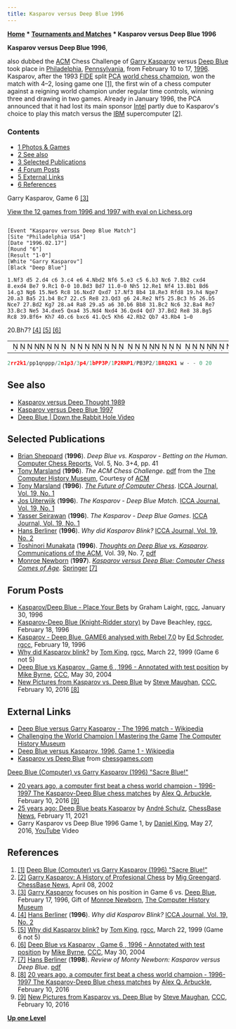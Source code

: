 ```yaml
---
title: Kasparov versus Deep Blue 1996
---
```

**[Home](Home "Home") \* [Tournaments and Matches](Tournaments_and_Matches "Tournaments and Matches") \* Kasparov versus Deep Blue 1996**


**Kasparov versus Deep Blue 1996**,  

also dubbed the [ACM](ACM "ACM") Chess Challenge of [Garry Kasparov](Garry_Kasparov "Garry Kasparov") versus [Deep Blue](Deep_Blue "Deep Blue") took place in [Philadelphia](https://en.wikipedia.org/wiki/Philadelphia), [Pennsylvania](https://en.wikipedia.org/wiki/Pennsylvania), from February 10 to 17, [1996](Timeline#1996 "Timeline"). Kasparov, after the 1993 [FIDE](FIDE "FIDE") split [PCA](https://en.wikipedia.org/wiki/Professional_Chess_Association) [world chess champion](https://en.wikipedia.org/wiki/World_Chess_Championship#Split_title_(1993%E2%80%932005)), won the match with 4–2, losing game one <a id="cite-note-1" href="#cite-ref-1">[1]</a>, the first win of a chess computer against a reigning world champion under regular time controls, winning three and drawing in two games. Already in January 1996, the PCA announced that it had lost its main sponsor [Intel](Intel "Intel") partly due to Kasparov's choice to play this match versus the [IBM](index.php?title=IBM&action=edit&redlink=1 "IBM (page does not exist)") supercomputer <a id="cite-note-2" href="#cite-ref-2">[2]</a>.



### Contents


* [1 Photos & Games](#photos-.26-games)
* [2 See also](#see-also)
* [3 Selected Publications](#selected-publications)
* [4 Forum Posts](#forum-posts)
* [5 External Links](#external-links)
* [6 References](#references)






 [](http://www.computerhistory.org/chess/full_record.php?iid=stl-430b9bbd3f6f2) 
Garry Kasparov, Game 6 <a id="cite-note-3" href="#cite-ref-3">[3]</a>


[View the 12 games from 1996 and 1997 with eval on Lichess.org](https://lichess.org/study/VAU2zLVB)




```

[Event "Kasparov versus Deep Blue Match"]
[Site "Philadelphia USA"]
[Date "1996.02.17"]
[Round "6"]
[Result "1-0"]
[White "Garry Kasparov"]
[Black "Deep Blue"]

1.Nf3 d5 2.d4 c6 3.c4 e6 4.Nbd2 Nf6 5.e3 c5 6.b3 Nc6 7.Bb2 cxd4
8.exd4 Be7 9.Rc1 0-0 10.Bd3 Bd7 11.0-0 Nh5 12.Re1 Nf4 13.Bb1 Bd6
14.g3 Ng6 15.Ne5 Rc8 16.Nxd7 Qxd7 17.Nf3 Bb4 18.Re3 Rfd8 19.h4 Nge7
20.a3 Ba5 21.b4 Bc7 22.c5 Re8 23.Qd3 g6 24.Re2 Nf5 25.Bc3 h5 26.b5
Nce7 27.Bd2 Kg7 28.a4 Ra8 29.a5 a6 30.b6 Bb8 31.Bc2 Nc6 32.Ba4 Re7
33.Bc3 Ne5 34.dxe5 Qxa4 35.Nd4 Nxd4 36.Qxd4 Qd7 37.Bd2 Re8 38.Bg5
Rc8 39.Bf6+ Kh7 40.c6 bxc6 41.Qc5 Kh6 42.Rb2 Qb7 43.Rb4 1–0

```

20.Bh7? <a id="cite-note-4" href="#cite-ref-4">[4]</a> <a id="cite-note-5" href="#cite-ref-5">[5]</a> <a id="cite-note-6" href="#cite-ref-6">[6]</a>



 

|  |
| --- |
|                                                                       ♜♜  ♚ ♟♟ ♛♞♟♟♟  ♞ ♟      ♟     ♝♙♙   ♙ ♙  ♖♘♙ ♙♗   ♙   ♗♖♕  ♔  |

 

```C++
2rr2k1/pp1qnppp/2n1p3/3p4/1bPP3P/1P2RNP1/PB3P2/1BRQ2K1 w - - 0 20 

```

## See also


* [Kasparov versus Deep Thought 1989](Kasparov_versus_Deep_Thought_1989 "Kasparov versus Deep Thought 1989")
* [Kasparov versus Deep Blue 1997](Kasparov_versus_Deep_Blue_1997 "Kasparov versus Deep Blue 1997")
* [Deep Blue | Down the Rabbit Hole Video](Deep_Blue#DowntheRabbitHole "Deep Blue")


## Selected Publications


* [Brian Sheppard](Brian_Sheppard "Brian Sheppard") (**1996**). *Deep Blue vs. Kasparov - Betting on the Human*. [Computer Chess Reports](Computer_Chess_Reports "Computer Chess Reports"), Vol. 5, No. 3+4, pp. 41
* [Tony Marsland](Tony_Marsland "Tony Marsland") (**1996**). *The ACM Chess Challenge*. [pdf](http://archive.computerhistory.org/projects/chess/related_materials/text/5-4.ACM_brochure_1996_Kasparov_vs_Deep_Blue/ACM_brochure_1996_Kasparov_vs_Deep_Blue.062303049.sm.pdf) from the [The Computer History Museum](The_Computer_History_Museum "The Computer History Museum"), Courtesy of [ACM](ACM "ACM")
* [Tony Marsland](Tony_Marsland "Tony Marsland") (**1996**). *[The Future of Computer Chess](http://ilk.uvt.nl/icga/games/chess/future.php)*. [ICCA Journal, Vol. 19, No. 1](ICGA_Journal#19_1 "ICGA Journal")
* [Jos Uiterwijk](Jos_Uiterwijk "Jos Uiterwijk") (**1996**). *The Kasparov - Deep Blue Match*. [ICCA Journal, Vol. 19, No. 1](ICGA_Journal#19_1 "ICGA Journal")
* [Yasser Seirawan](https://en.wikipedia.org/wiki/Yasser_Seirawan) (**1996**). *The Kasparov - Deep Blue Games*. [ICCA Journal, Vol. 19, No. 1](ICGA_Journal#19_1 "ICGA Journal")
* [Hans Berliner](Hans_Berliner "Hans Berliner") (**1996**). *Why did Kasparov Blink?* [ICCA Journal, Vol. 19, No. 2](ICGA_Journal#19_2 "ICGA Journal")
* [Toshinori Munakata](Toshinori_Munakata "Toshinori Munakata") (**1996**). *[Thoughts on Deep Blue vs. Kasparov](http://dl.acm.org/citation.cfm?id=234001)*. [Communications of the ACM](ACM#Communications "ACM"), Vol. 39, No. 7, [pdf](http://cis.csuohio.edu/~munakata/publs/pdf/cacm96.pdf)
* [Monroe Newborn](Monroe_Newborn "Monroe Newborn") (**1997**). *[Kasparov versus Deep Blue: Computer Chess Comes of Age](https://link.springer.com/book/10.1007/978-1-4612-2260-6).* [Springer](https://en.wikipedia.org/wiki/Springer_Science%2BBusiness_Media) <a id="cite-note-7" href="#cite-ref-7">[7]</a>


## Forum Posts


* [Kasparov/Deep Blue - Place Your Bets](https://groups.google.com/d/msg/rec.games.chess.computer/TvbY-dRGurY/_KFLIUQvkJEJ) by Graham Laight, [rgcc](Computer_Chess_Forums "Computer Chess Forums"), January 30, 1996
* [Kasparov-Deep Blue (Knight-Ridder story)](https://groups.google.com/d/msg/rec.games.chess.computer/8drQabXzl-4/biDCRNAt-wUJ) by Dave Beachley, [rgcc](Computer_Chess_Forums "Computer Chess Forums"), February 18, 1996
* [Kasparov - Deep Blue, GAME6 analysed with Rebel 7.0](https://groups.google.com/d/msg/rec.games.chess.computer/wqbqTmKX9XU/jkfdYlAl-7oJ) by [Ed Schroder](Ed_Schroder "Ed Schroder"), [rgcc](Computer_Chess_Forums "Computer Chess Forums"), February 19, 1996
* [Why did Kasparov blink?](https://groups.google.com/d/msg/rec.games.chess.computer/ZiNQesciLZM/d8-Xt8O9nDYJ) by [Tom King](Tom_King "Tom King"), [rgcc](Computer_Chess_Forums "Computer Chess Forums"), March 22, 1999 (Game 6 not 5)
* [Deep Blue vs Kasparov , Game 6 , 1996 - Annotated with test position](https://www.stmintz.com/ccc/index.php?id=368251) by [Mike Byrne](Michael_Byrne "Michael Byrne"), [CCC](CCC "CCC"), May 30, 2004
* [New Pictures from Kasparov vs. Deep Blue](http://www.talkchess.com/forum/viewtopic.php?t=59211) by [Steve Maughan](Steve_Maughan "Steve Maughan"), [CCC](CCC "CCC"), February 10, 2016 <a id="cite-note-8" href="#cite-ref-8">[8]</a>


## External Links


* [Deep Blue versus Garry Kasparov - The 1996 match - Wikipedia](https://en.wikipedia.org/wiki/Deep_Blue_versus_Garry_Kasparov#The_1996_match)
* [Challenging the World Champion | Mastering the Game](http://www.computerhistory.org/chess/challenging-the-world-champion/) [The Computer History Museum](The_Computer_History_Museum "The Computer History Museum")
* [Deep Blue versus Kasparov, 1996, Game 1 - Wikipedia](https://en.wikipedia.org/wiki/Deep_Blue_versus_Kasparov,_1996,_Game_1)
* [Kasparov vs Deep Blue](http://www.chessgames.com/perl/chesscollection?cid=1014770) from [chessgames.com](http://www.chessgames.com/index.html)


 [Deep Blue (Computer) vs Garry Kasparov (1996) "Sacre Blue!"](http://www.chessgames.com/perl/chessgame?gid=1070874)
* [20 years ago, a computer first beat a chess world champion - 1996-1997 The Kasparov-Deep Blue chess matches](http://mashable.com/2016/02/10/kasparov-deep-blue/) by [Alex Q. Arbuckle](http://www.alexqarbuckle.com/bio), February 10, 2016 <a id="cite-note-9" href="#cite-ref-9">[9]</a>
* [25 years ago: Deep Blue beats Kasparov](https://en.chessbase.com/post/25-years-ago-deep-blue-beats-kasparov) by [André Schulz](https://en.chessbase.com/author/andre-schulz), [ChessBase News](ChessBase "ChessBase"), February 11, 2021
* Garry Kasparov vs Deep Blue 1996 Game 1, by [Daniel King](https://en.wikipedia.org/wiki/Daniel_King_(chess_player)), May 27, 2016, [YouTube](https://en.wikipedia.org/wiki/YouTube) Video


 
## References


1. <a id="cite-ref-1" href="#cite-note-1">[1]</a> [Deep Blue (Computer) vs Garry Kasparov (1996) "Sacre Blue!"](http://www.chessgames.com/perl/chessgame?gid=1070874)
2. <a id="cite-ref-2" href="#cite-note-2">[2]</a> [Garry Kasparov: A History of Profesional Chess](https://en.chessbase.com/post/garry-kasparov-a-history-of-profesional-che) by [Mig Greengard](index.php?title=Mig_Greengard&action=edit&redlink=1 "Mig Greengard (page does not exist)"). [ChessBase News](ChessBase "ChessBase"), April 08, 2002
3. <a id="cite-ref-3" href="#cite-note-3">[3]</a> [Garry Kasparov](https://en.wikipedia.org/wiki/Garry_Kasparov) focuses on his position in Game 6 vs. [Deep Blue](Deep_Blue "Deep Blue"), February 17, 1996, Gift of [Monroe Newborn](Monroe_Newborn "Monroe Newborn"), [The Computer History Museum](The_Computer_History_Museum "The Computer History Museum")
4. <a id="cite-ref-4" href="#cite-note-4">[4]</a> [Hans Berliner](Hans_Berliner "Hans Berliner") (**1996**). *Why did Kasparov Blink?* [ICCA Journal, Vol. 19, No. 2](ICGA_Journal#19_2 "ICGA Journal")
5. <a id="cite-ref-5" href="#cite-note-5">[5]</a> [Why did Kasparov blink?](https://groups.google.com/d/msg/rec.games.chess.computer/ZiNQesciLZM/d8-Xt8O9nDYJ) by [Tom King](Tom_King "Tom King"), [rgcc](Computer_Chess_Forums "Computer Chess Forums"), March 22, 1999 (Game 6 not 5)
6. <a id="cite-ref-6" href="#cite-note-6">[6]</a> [Deep Blue vs Kasparov , Game 6 , 1996 - Annotated with test position](https://www.stmintz.com/ccc/index.php?id=368251) by [Mike Byrne](Michael_Byrne "Michael Byrne"), [CCC](CCC "CCC"), May 30, 2004
7. <a id="cite-ref-7" href="#cite-note-7">[7]</a> [Hans Berliner](Hans_Berliner "Hans Berliner") (**1998**). *Review of Monty Newborn: Kasparov versus Deep Blue*. [pdf](http://www.ams.org/notices/199804/bkrev-berliner.pdf)
8. <a id="cite-ref-8" href="#cite-note-8">[8]</a> [20 years ago, a computer first beat a chess world champion - 1996-1997 The Kasparov-Deep Blue chess matches](http://mashable.com/2016/02/10/kasparov-deep-blue/#NdUYEzkSGkqJ) by [Alex Q. Arbuckle](http://www.alexqarbuckle.com/bio), February 10, 2016
9. <a id="cite-ref-9" href="#cite-note-9">[9]</a> [New Pictures from Kasparov vs. Deep Blue](http://www.talkchess.com/forum/viewtopic.php?t=59211) by [Steve Maughan](Steve_Maughan "Steve Maughan"), [CCC](CCC "CCC"), February 10, 2016

**[Up one Level](Tournaments_and_Matches "Tournaments and Matches")**







 

